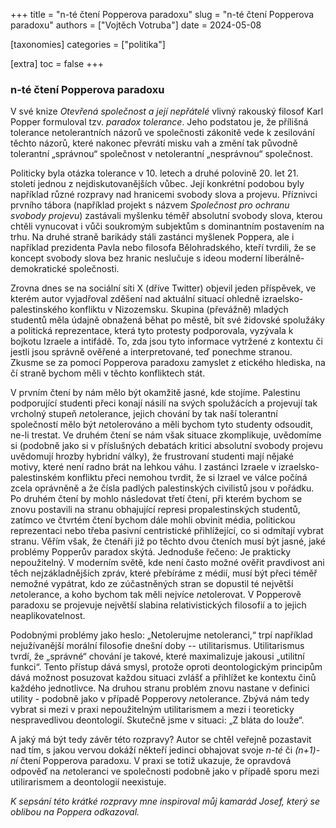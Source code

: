 +++
title = "n-té čtení Popperova paradoxu"
slug = "n-té čtení Popperova paradoxu"
authors = ["Vojtěch Votruba"]
date = 2024-05-08

[taxonomies]
categories = ["politika"]

[extra]
toc = false
+++

### n-té čtení Popperova paradoxu

V své knize _Otevřená společnost a její nepřátelé_ vlivný rakouský filosof Karl Popper formuloval tzv. _paradox tolerance_. Jeho podstatou je, že přílišná tolerance netolerantních názorů ve společnosti zákonitě vede k zesilování těchto názorů, které nakonec převrátí misku vah a změní tak původně tolerantní „správnou“ společnost v netolerantní „nesprávnou“ společnost.

Politicky byla otázka tolerance v 10. letech a druhé polovině 20. let 21. století jednou z nejdiskutovanějších vůbec. Její konkrétní podobou byly například různé rozpravy nad hranicemi svobody slova a projevu.
Příznivci prvního tábora (například projekt s názvem *Společnost pro ochranu svobody projevu*) zastávali myšlenku téměř absolutní svobody slova, kterou chtěli vynucovat i vůči soukromým subjektům s dominantním postavením na trhu. Na druhé straně barikády stáli zastánci myšlenek Poppera, ale i například prezidenta Pavla nebo filosofa Bělohradského, kteří tvrdili, že se koncept svobody slova bez hranic neslučuje s ideou moderní liberálně-demokratické společnosti.

Zrovna dnes se na sociální síti X (dříve Twitter) objevil jeden příspěvek, ve kterém autor vyjadřoval zděšení nad aktuální situací ohledně izraelsko-palestinského konfliktu v Nizozemsku. Skupina (převážně) mladých studentů měla údajně obnažená běhat po městě, bít své židovské spolužáky a politická reprezentace, která tyto protesty podporovala, vyzývala k bojkotu Izraele a intifádě. To, zda jsou tyto informace vytržené z kontextu či jestli jsou správně ověřené a interpretované, teď ponechme stranou. Zkusme se za pomocí Popperova paradoxu zamyslet z etického hlediska, na čí straně bychom měli v těchto konfliktech stát.

V prvním čtení by nám mělo být okamžitě jasné, kde stojíme. Palestinu podporující studenti přeci konají násilí na svých spolužácích a projevují tak vrcholný stupeň *ne*tolerance, jejich chování by tak naší tolerantní společností mělo být *ne*tolerováno a měli bychom tyto studenty odsoudit, ne-li trestat.
Ve druhém čtení se nám však situace zkomplikuje, uvědomíme si (podobně jako si v příslušných debatách kritici absolutní svobody projevu uvědomují hrozby hybridní války), že frustrovaní studenti mají nějaké motivy, které není radno brát na lehkou váhu. I zastánci Izraele v izraelsko-palestinském konfliktu přeci nemohou tvrdit, že si Izrael ve válce počíná zcela oprávněně a že čísla padlých palestinských civilistů jsou v pořádku.
Po druhém čtení by mohlo následovat třetí čtení, při kterém bychom se znovu postavili na stranu obhajující represi  propalestinských studentů, zatímco ve čtvrtém čtení bychom dále mohli obvinit média, politickou reprezentaci nebo třeba pasivní centristické přihlížející, co si odmítají vybrat stranu. Věřím však, že čtenáři již po těchto dvou čteních musí být jasné, jaké problémy Popperův paradox skýtá. Jednoduše řečeno: Je prakticky nepoužitelný. V moderním světě, kde není často možné ověřit pravdivost ani těch nejzákladnějších zpráv, které přebíráme z médií, musí být přeci téměř nemožné vypátrat, kdo ze zúčastněných stran se dopustil té největší *ne*tolerance, a koho bychom tak měli nejvíce *ne*tolerovat. V Popperově paradoxu se projevuje největší slabina relativistických filosofií a to jejich neaplikovatelnost.

Podobnými problémy jako heslo: „Netolerujme netoleranci,“  trpí například nejužívanější morální filosofie dnešní doby -- utilitarismus. Utilitarismus tvrdí, že „správné“ chování je takové, které maximalizuje jakousi „utilitní funkci“. Tento přístup dává smysl, protože oproti deontologickým principům dává možnost posuzovat každou situaci zvlášť a přihlížet ke kontextu činů každého jednotlivce. Na druhou stranu problém znovu nastane v definici utility - podobně jako v případě Popperovy *ne*tolerance. Zbývá nám tedy vybrat si mezi v praxi nepoužitelným utilitarismem a mezi i teoreticky nespravedlivou deontologií. Skutečně jsme v situaci: „Z bláta do louže“.

A jaký má být tedy závěr této rozpravy? Autor se chtěl veřejně pozastavit nad tím, s jakou vervou dokáží někteří jedinci obhajovat svoje *n-té*  či  *(n+1)-ní* čtení Popperova paradoxu. V praxi se totiž ukazuje, že opravdová odpověď na *ne*toleranci ve společnosti podobně jako v případě sporu mezi utilirarismem a deontologií neexistuje.

*K sepsání této krátké rozpravy mne inspiroval můj kamarád Josef, který se oblibou na Poppera odkazoval.*
